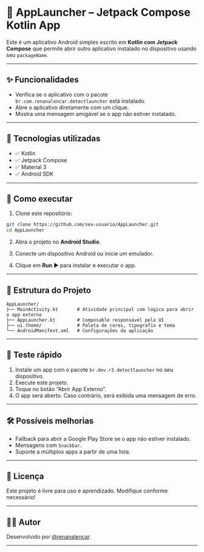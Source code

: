 # 📱 AppLauncher – Jetpack Compose Kotlin App

Este é um aplicativo Android simples escrito em **Kotlin com Jetpack Compose** que permite abrir outro aplicativo instalado no dispositivo usando seu `packageName`.

---

## ✨ Funcionalidades

- Verifica se o aplicativo com o pacote `br.com.renanalencar.detectlauncher` está instalado.
- Abre o aplicativo diretamente com um clique.
- Mostra uma mensagem amigável se o app não estiver instalado.

---

## 🧱 Tecnologias utilizadas

- ✅ Kotlin
- ✅ Jetpack Compose
- ✅ Material 3
- ✅ Android SDK

---

## 🚀 Como executar

1. Clone este repositório:

```bash
git clone https://github.com/seu-usuario/AppLauncher.git
cd AppLauncher
````

2. Abra o projeto no **Android Studio**.

3. Conecte um dispositivo Android ou inicie um emulador.

4. Clique em **Run** ▶️  para instalar e executar o app.

---

## 📄 Estrutura do Projeto

```
AppLauncher/
├── MainActivity.kt       # Atividade principal com lógica para abrir o app externo
├── AppLauncher.kt        # Composable responsável pela UI
├── ui.theme/             # Paleta de cores, tipografia e tema
└── AndroidManifest.xml   # Configurações da aplicação
```

---

## 🧪 Teste rápido

1. Instale um app com o pacote `br.dev.r3.detectlauncher` no seu dispositivo.
2. Execute este projeto.
3. Toque no botão “Abrir App Externo”.
4. O app será aberto. Caso contrário, será exibida uma mensagem de erro.

---

## 🛠️ Possíveis melhorias

* Fallback para abrir a Google Play Store se o app não estiver instalado.
* Mensagens com `Snackbar`.
* Suporte a múltiplos apps a partir de uma lista.

---

## 📄 Licença

Este projeto é livre para uso e aprendizado. Modifique conforme necessário!

---

## 🙋‍♂️  Autor

Desenvolvido por [@renanalencar](https://github.com/renanalencar).

---
